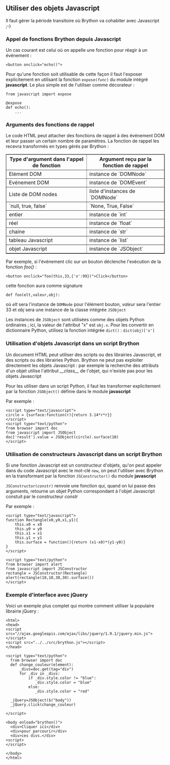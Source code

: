 Utiliser des objets Javascript
------------------------------

Il faut gérer la période transitoire où Brython va cohabiter avec Javascript ;-)

### Appel de fonctions Brython depuis Javascript

Un cas courant est celui où on appelle une fonction pour réagir à un événement :

    <button onclick="echo()">

Pour qu'une fonction soit utilisable de cette façon il faut l'exposer explicitement en utilisant la fonction <code>expose(_func_)</code> du module intégré **javascript**. Le plus simple est de l'utiliser comme décorateur :

    from javascript import expose
    
    @expose
    def echo():
        ...

### Arguments des fonctions de rappel

Le code HTML peut attacher des fonctions de rappel à des événement DOM et leur passer un certain nombre de paramètres. La fonction de rappel les recevra transformés en types gérés par Brython :

<table border='1'>
<tr><th>Type d'argument dans l'appel de fonction</th><th>Argument reçu par la fonction de rappel</th></tr>
<tr><td>Elément DOM</td><td>instance de `DOMNode`</td></tr>
<tr><td>Evénement DOM</td><td>instance de `DOMEvent`</td></tr>
<tr><td>Liste de DOM nodes</td><td>liste d'instances de `DOMNode`</td></tr>
<tr><td>`null, true, false`</td><td>`None, True, False`</td></tr>
<tr><td>entier</td><td>instance de `int`</td></tr>
<tr><td>réel</td><td>instance de `float`</td></tr>
<tr><td>chaine</td><td>instance de `str`</td></tr>
<tr><td>tableau Javascript</td><td>instance de `list`</td></tr>
<tr><td>objet Javascript</td><td>instance de `JSObject`</td></tr>
</table>

Par exemple, si l'événement clic sur un bouton déclenche l'exécution de la fonction _foo()_ :

    <button onclick="foo(this,33,{'x':99})">Click</button>

cette fonction aura comme signature

    def foo(elt,valeur,obj):

où _elt_ sera l'instance de `DOMNode` pour l'élément bouton, _valeur_ sera l'entier 33 et _obj_ sera une instance de la classe intégrée `JSObject`

Les instances de `JSObject` sont utilisées comme des objets Python ordinaires ; ici, la valeur de l'attribut "x" est `obj.x`. Pour les convertir en dictionnaire Python, utilisez la fonction intégrée `dict()` : `dict(obj)['x']`

### Utilisation d'objets Javascript dans un script Brython

Un document HTML peut utiliser des scripts ou des librairies Javascript, et des scripts ou des librairies Python. Brython ne peut pas exploiter directement les objets Javascript : par exemple la recherche des attributs d'un objet utilise l'attribut _\_\_class\_\__ de l'objet, qui n'existe pas pour les objets Javascript

Pour les utiliser dans un script Python, il faut les transformer explicitement par la fonction `JSObject()` définie dans le module **javascript**

Par exemple :

    <script type="text/javascript">
    circle = {surface:function(r){return 3.14*r*r}}
    </script>
    <script type="text/python">
    from browser import doc
    from javascript import JSObject
    doc['result'].value = JSObject(circle).surface(10)
    </script>


### Utilisation de constructeurs Javascript dans un script Brython

Si une fonction Javascript est un constructeur d'objets, qu'on peut appeler dans du code Javascript avec le mot-clé `new`, on peut l'utiliser avec Brython en la transformant par la fonction `JSConstructor()` du module **javascript**

<code>JSConstructor(_constr_)</code> renvoie une fonction qui, quand on lui passe des arguments, retourne un objet Python correspondant à l'objet Javascript constuit par le constructeur *constr*

Par exemple :

    <script type="text/javascript">
    function Rectangle(x0,y0,x1,y1){
        this.x0 = x0
        this.y0 = y0
        this.x1 = x1
        this.y1 = y1
        this.surface = function(){return (x1-x0)*(y1-y0)}
    }
    </script>
    
    <script type="text/python">
    from browser import alert
    from javascript import JSConstructor
    rectangle = JSConstructor(Rectangle)
    alert(rectangle(10,10,30,30).surface())
    </script>

### Exemple d'interface avec jQuery

Voici un exemple plus complet qui montre comment utiliser la populaire librairie jQuery :

    <html>
    <head>
    <script src="//ajax.googleapis.com/ajax/libs/jquery/1.9.1/jquery.min.js">
    </script>
    <script src="../../src/brython.js"></script>
    </head>
    
    <script type="text/python">
      from browser import doc
      def change_couleur(element):
          _divs=doc.get(tag="div")
          for _div in _divs:
              if _div.style.color != "blue":
                 _div.style.color = "blue"
              else:
                 _div.style.color = "red"
    
      _jQuery=JSObject($("body"))
      _jQuery.click(change_couleur)
    
    </script>
    
    <body onload="brython()">
      <div>Cliquer ici</div>
      <div>pour parcourir</div>
      <div>ces divs.</div>
    <script>
    </script>
     
    </body>
    </html>
    
